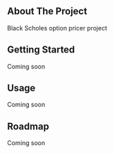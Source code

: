<!-- ABOUT THE PROJECT -->
## About The Project

Black Scholes option pricer project

<!-- GETTING STARTED -->
## Getting Started

Coming soon

<!-- USAGE -->
## Usage

Coming soon

<!-- ROADMAP -->
## Roadmap

Coming soon
